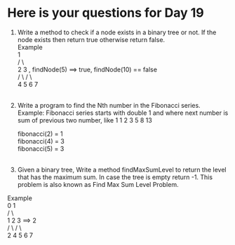 # Here is your questions for Day 19

1. Write a method to check if a node exists in a binary tree or not. If the node exists then return true otherwise return false. <br>
 Example <br>
1 <br>
/ \ <br>
2 3 , findNode(5) ==> true, findNode(10) == false <br>
/ \ / \ <br>
4 5 6 7  <br> <br>

2. Write a program to find the Nth number in the Fibonacci series. <br>
   Example: Fibonacci series starts with double 1 and where next number is sum of previous two number, like 1 1 2 3 5 8 13 <br>
   
   fibonacci(2) = 1 <br>
   fibonacci(4) = 3 <br>
   fibonacci(5) = 3 <br> <br>
   
3. Given a binary tree, Write a method findMaxSumLevel to return the level that has the maximum sum. In case the tree is empty return -1. This problem is also known as Find Max Sum Level Problem. <br>

Example <br>
0 1 <br>
/ \ <br>
1 2 3 ==> 2 <br>
/ \ / \ <br>
2 4 5 6 7 <br>
    
